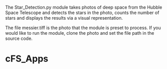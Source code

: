The Star_Detection.py module takes photos of deep space from the Hubble Space 
Telescope and detects the stars in the photo, counts the number of stars and 
displays the results via a visual representation.

The file messier.tiff is the photo that the module is preset to process.
If you would like to run the module, clone the photo and set the file
path in the source code.

# cFS_Apps
